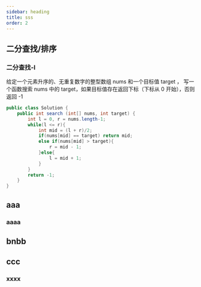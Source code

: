 ```yaml
---
sidebar: heading
title: sss
order: 2
---
```


## 二分查找/排序

### 二分查找-I

给定一个元素升序的、无重复数字的整型数组 nums 和一个目标值 target ，
写一个函数搜索 nums 中的 target，如果目标值存在返回下标（下标从 0 开始），否则返回 -1

```java
public class Solution {
    public int search (int[] nums, int target) {
        int l = 0, r = nums.length-1;
        while(l <= r){
            int mid = (l + r)/2;
            if(nums[mid] == target) return mid;
            else if(nums[mid] > target){
                r = mid - 1;
            }else{
                l = mid + 1;
            }  
        }
        return -1;
    }
}
```

## aaa
### aaaa
## bnbb
## ccc
### xxxx